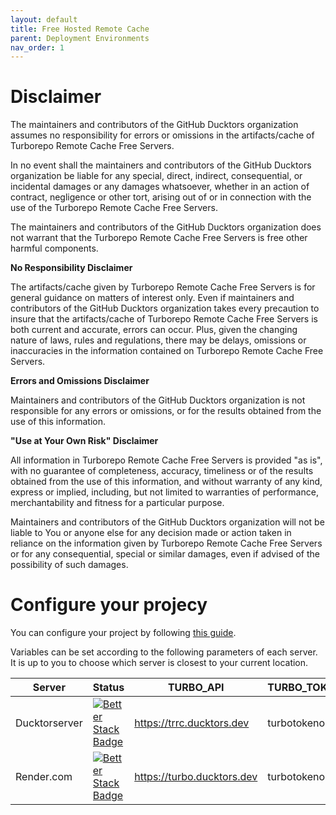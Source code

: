 ```yaml
---
layout: default
title: Free Hosted Remote Cache
parent: Deployment Environments
nav_order: 1
---
```


# Disclaimer
The maintainers and contributors of the GitHub Ducktors organization assumes no responsibility for errors or omissions in the artifacts/cache of Turborepo Remote Cache Free Servers.

In no event shall the maintainers and contributors of the GitHub Ducktors organization be liable for any special, direct, indirect, consequential, or incidental damages or any damages whatsoever, whether in an action of contract, negligence or other tort, arising out of or in connection with the use of the Turborepo Remote Cache Free Servers.

The maintainers and contributors of the GitHub Ducktors organization does not warrant that the Turborepo Remote Cache Free Servers is free other harmful components.

**No Responsibility Disclaimer**

The artifacts/cache given by Turborepo Remote Cache Free Servers is for general guidance on matters of interest only. Even if maintainers and contributors of the GitHub Ducktors organization takes every precaution to insure that the artifacts/cache of Turborepo Remote Cache Free Servers is both current and accurate, errors can occur. Plus, given the changing nature of laws, rules and regulations, there may be delays, omissions or inaccuracies in the information contained on Turborepo Remote Cache Free Servers.

**Errors and Omissions Disclaimer**

Maintainers and contributors of the GitHub Ducktors organization is not responsible for any errors or omissions, or for the results obtained from the use of this information.

**"Use at Your Own Risk" Disclaimer**

All information in Turborepo Remote Cache Free Servers is provided "as is", with no guarantee of completeness, accuracy, timeliness or of the results obtained from the use of this information, and without warranty of any kind, express or implied, including, but not limited to warranties of performance, merchantability and fitness for a particular purpose.

Maintainers and contributors of the GitHub Ducktors organization will not be liable to You or anyone else for any decision made or action taken in reliance on the information given by Turborepo Remote Cache Free Servers or for any consequential, special or similar damages, even if advised of the possibility of such damages.

# Configure your projecy

You can configure your project by following [this guide](https://ducktors.github.io/turborepo-remote-cache/custom-remote-caching.html).

Variables can be set according to the following parameters of each server. It is up to you to choose which server is closest to your current location.

| Server |  Status | TURBO_API | TURBO_TOKEN | Location |
| -- | -- | -- | -- | -- |
| Ducktorserver | [![Better Stack Badge](https://uptime.betterstack.com/status-badges/v3/monitor/1uilw.svg)](https://uptime.betterstack.com/?utm_source=status_badge) | https://trrc.ducktors.dev | turbotokenoss | Udine (IT) |
| Render.com | [![Better Stack Badge](https://uptime.betterstack.com/status-badges/v3/monitor/1gvd8.svg)](https://uptime.betterstack.com/?utm_source=status_badge) | https://turbo.ducktors.dev | turbotokenoss | Frankfurt (DE) |

